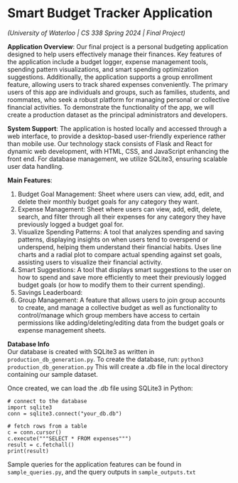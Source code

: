 # Smart Budget Tracker Application

*(University of Waterloo | CS 338 Spring 2024 | Final Project)*

**Application Overview**:
Our final project is a personal budgeting application designed to help users effectively manage their finances. Key features of the application include a budget logger, expense management tools, spending pattern visualizations, and smart spending optimization suggestions. Additionally, the application supports a group enrollment feature, allowing users to track shared expenses conveniently. The primary users of this app are individuals and groups, such as families, students, and roommates, who seek a robust platform for managing personal or collective financial activities. To demonstrate the functionality of the app, we will create a production dataset as the principal administrators and developers.

**System Support**:
The application is hosted locally and accessed through a web interface, to provide a desktop-based user-friendly experience rather than mobile use. Our technology stack consists of Flask and React for dynamic web development, with HTML, CSS, and JavaScript enhancing the front end. For database management, we utilize SQLite3, ensuring scalable user data handling.

**Main Features**:
1. Budget Goal Management: Sheet where users can view, add, edit, and delete their monthly budget goals for any category they want.
2. Expense Management: Sheet where users can view, add, edit, delete, search, and filter through all their expenses for any category they have previously logged a budget goal for.
3. Visualize Spending Patterns: A tool that analyzes spending and saving patterns, displaying insights on when users tend to overspend or underspend, helping them understand their financial habits. Uses line charts and a radial plot to compare actual spending against set goals, assisting users to visualize their financial activity.
4. Smart Suggestions: A tool that displays smart suggestions to the user on how to spend and save more efficiently to meet their previously logged budget goals (or how to modify them to their current spending).
5. Savings Leaderboard: 
6. Group Management: A feature that allows users to join group accounts to create, and manage a collective budget as well as functionality to control/manage which group members have access to certain permissions like adding/deleting/editing data from the budget goals or expense management sheets.

**Database Info**
<br />
Our database is created with SQLite3 as written in `production_db_generation.py`. To create the database, run:
`python3 production_db_generation.py`
This will create a .db file in the local directory containing our sample dataset.

Once created, we can load the .db file using SQLite3 in Python:
```
# connect to the database
import sqlite3
conn = sqlite3.connect("your_db.db")

# fetch rows from a table
c = conn.cursor()
c.execute("""SELECT * FROM expenses""")
result = c.fetchall()
print(result)
```

Sample queries for the application features can be found in `sample_queries.py`, and the query outputs in `sample_outputs.txt`

